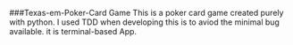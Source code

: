 ###Texas-em-Poker-Card Game 
This is a poker card game created purely with python. I used TDD when developing this is to aviod the minimal bug available. it is terminal-based App.


